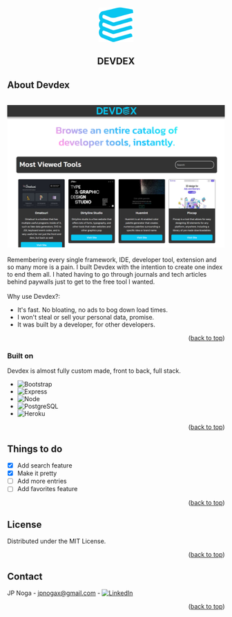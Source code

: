 <a name="readme-top"></a>

<!-- PROJECT LOGO -->
<br />
<div align="center">
  <a href="https://github.com/JP-N/devdex">
    <img src="images/mainlogonotico.png" alt="Logo" width="80" height="80">
  </a>

  <h2 align="center">DEVDEX</h2>
</div>

<!-- ABOUT THE PROJECT -->
## About Devdex
<br />
<div align="center">
  <a href="https://github.com/JP-N/devdex">
    <img src="images/mainpage.png" alt="Screenshot">
  </a>
</div>
<br />
Remembering every single framework, IDE, developer tool, extension and so many more is a pain. I built Devdex with the intention to create one index to end them all. I hated having to go through journals and tech articles behind paywalls just to get to the free tool I wanted.
<br />
<br />
Why use Devdex?:


* It's fast. No bloating, no ads to bog down load times.
* I won't steal or sell your personal data, promise.
* It was built by a developer, for other developers.

<p align="right">(<a href="#readme-top">back to top</a>)</p>



### Built on 

Devdex is almost fully custom made, front to back, full stack.

* ![Bootstrap][Bootstrap.com]
* ![Express][Express.js]
* ![Node][Node.js]
* ![PostgreSQL][Postgresql]
* ![Heroku][Heroku]

<p align="right">(<a href="#readme-top">back to top</a>)</p>


<!-- Todo -->
## Things to do

- [x] Add search feature
- [x] Make it pretty
- [ ] Add more entries
- [ ] Add favorites feature

<p align="right">(<a href="#readme-top">back to top</a>)</p>


<!-- LICENSE -->
## License

Distributed under the MIT License.

<p align="right">(<a href="#readme-top">back to top</a>)</p>


<!-- CONTACT -->
## Contact

JP Noga - jpnogax@gmail.com - [![LinkedIn][linkedin-shield]][linkedin-url]

<p align="right">(<a href="#readme-top">back to top</a>)</p>

<!-- MARKDOWN LINKS & IMAGES -->
<!-- https://www.markdownguide.org/basic-syntax/#reference-style-links -->

[linkedin-shield]: https://img.shields.io/badge/-LinkedIn-black.svg?style=for-the-badge&logo=linkedin&colorB=555
[linkedin-url]: https://www.linkedin.com/in/jp-noga/

[Bootstrap.com]: https://img.shields.io/badge/Bootstrap-563D7C?style=for-the-badge&logo=bootstrap&logoColor=white
[Express.js]: https://img.shields.io/badge/Express.js-404D59?style=for-the-badge
[Node.js]: https://img.shields.io/badge/Node.js-43853D?style=for-the-badge&logo=node.js&logoColor=white
[Postgresql]: https://img.shields.io/badge/PostgreSQL-316192?style=for-the-badge&logo=postgresql&logoColor=white
[Heroku]: https://img.shields.io/badge/Heroku-430098?style=for-the-badge&logo=heroku&logoColor=white


